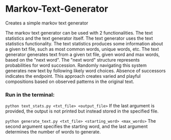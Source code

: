 # Markov-Text-Generator
Creates a simple markov text generator


The markov text generator can be used with 2 functionalities. The text statistics and the text generator itself. The text generator uses the text statistics functionality. The text statistics produces some information about a given txt file, such as most common words, unique words, etc. The text generator generates text from a given txt file, given word and max words, based on the "next word". The "next word" structure represents probabilities for word succession. Randomly navigating this system generates new text by following likely word choices. Absence of successors indicates the endpoint. This approach creates varied and playful compositions based on observed patterns in the original text.

### Run in the terminal:
```python text_stats.py <txt_file> <output_file>```
If the last argument is provided, the output is not printed but instead stored in the specified file.


```python generate_text.py <txt_file> <starting_word> <max_words>```
The second argument specifies the starting word, and the last argument determines the number of words to generate.
